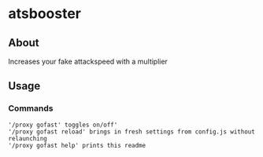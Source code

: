 # atsbooster


## About <a name = "about"></a>

Increases your fake attackspeed with a multiplier

## Usage <a name = "usage"></a> 

### Commands
```
'/proxy gofast' toggles on/off'
'/proxy gofast reload' brings in fresh settings from config.js without relaunching
'/proxy gofast help' prints this readme
```